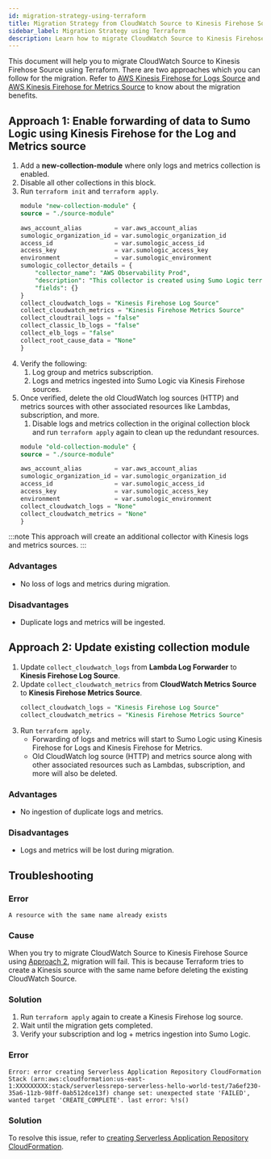 ```yaml
---
id: migration-strategy-using-terraform
title: Migration Strategy from CloudWatch Source to Kinesis Firehose Source using Terraform
sidebar_label: Migration Strategy using Terraform
description: Learn how to migrate CloudWatch Source to Kinesis Firehose Source using Terraform.
---
```


This document will help you to migrate CloudWatch Source to Kinesis Firehose Source using Terraform. There are two approaches which you can follow for the migration. Refer to [AWS Kinesis Firehose for Logs Source](/docs/send-data/hosted-collectors/amazon-aws/aws-kinesis-firehose-logs-source/) and [AWS Kinesis Firehose for Metrics Source](/docs/send-data/hosted-collectors/amazon-aws/aws-kinesis-firehose-metrics-source/#kinesis-firehose-source-or-cloudwatch-source) to know about the migration benefits.

## Approach 1: Enable forwarding of data to Sumo Logic using Kinesis Firehose for the Log and Metrics source

1. Add a **new-collection-module** where only logs and metrics collection is enabled. 
1. Disable all other collections in this block. 
1. Run `terraform init` and `terraform apply`.
    ```sql
    module "new-collection-module" {
    source = "./source-module"

    aws_account_alias         = var.aws_account_alias
    sumologic_organization_id = var.sumologic_organization_id
    access_id                 = var.sumologic_access_id
    access_key                = var.sumologic_access_key
    environment               = var.sumologic_environment  
    sumologic_collector_details = {
        "collector_name": "AWS Observability Prod",
        "description": "This collector is created using Sumo Logic terraform AWS Observability module.",
        "fields": {}
    }
    collect_cloudwatch_logs = "Kinesis Firehose Log Source"
    collect_cloudwatch_metrics = "Kinesis Firehose Metrics Source"
    collect_cloudtrail_logs = "false"
    collect_classic_lb_logs = "false"
    collect_elb_logs = "false"
    collect_root_cause_data = "None"
    }
    ```
1. Verify the following:
    1. Log group and metrics subscription. 
    1. Logs and metrics ingested into Sumo Logic via Kinesis Firehose sources.
1. Once verified, delete the old CloudWatch log sources (HTTP) and metrics sources with other associated resources like Lambdas, subscription, and more.
    1. Disable logs and metrics collection in the original collection block and run `terraform apply` again to clean up the redundant resources.
    ```sql
    module "old-collection-module" {
    source = "./source-module"

    aws_account_alias         = var.aws_account_alias
    sumologic_organization_id = var.sumologic_organization_id
    access_id                 = var.sumologic_access_id
    access_key                = var.sumologic_access_key
    environment               = var.sumologic_environment  
    collect_cloudwatch_logs = "None"
    collect_cloudwatch_metrics = "None"
    }
    ```

:::note
This approach will create an additional collector with Kinesis logs and metrics sources.
:::

### Advantages

- No loss of logs and metrics during migration.

### Disadvantages

- Duplicate logs and metrics will be ingested.

## Approach 2: Update existing collection module

1. Update `collect_cloudwatch_logs` from **Lambda Log Forwarder** to **Kinesis Firehose Log Source**.
1. Update `collect_cloudwatch_metrics` from **CloudWatch Metrics Source** to **Kinesis Firehose Metrics Source**.
    ```sql
    collect_cloudwatch_logs = "Kinesis Firehose Log Source"
    collect_cloudwatch_metrics = "Kinesis Firehose Metrics Source"
    ```
1. Run `terraform apply`.
    - Forwarding of logs and metrics will start to Sumo Logic using Kinesis Firehose for Logs and Kinesis Firehose for Metrics.
    - Old CloudWatch log source (HTTP) and metrics source along with other associated resources such as Lambdas, subscription, and more will also be deleted.

### Advantages

- No ingestion of duplicate logs and metrics.

### Disadvantages

-  Logs and metrics will be lost during migration.

## Troubleshooting

### Error

`A resource with the same name already exists`

### Cause

When you try to migrate CloudWatch Source to Kinesis Firehose Source using [Approach 2](#approach-2-update-existing-collection-module), migration will fail. This is because Terraform tries to create a Kinesis source with the same name before deleting the existing CloudWatch Source. 

### Solution

1. Run `terraform apply` again to create a Kinesis Firehose log source. 
1. Wait until the migration gets completed.
1. Verify your subscription and log + metrics ingestion into Sumo Logic.

### Error

`Error: error creating Serverless Application Repository CloudFormation Stack (arn:aws:cloudformation:us-east-1:XXXXXXXXX:stack/serverlessrepo-serverless-hello-world-test/7a6ef230-35a6-11zb-98ff-0ab512dce13f) change set: unexpected state 'FAILED', wanted target 'CREATE_COMPLETE'. last error: %!s()`

### Solution

To resolve this issue, refer to [creating Serverless Application Repository CloudFormation](/docs/observability/aws/deploy-use-aws-observability/deploy-with-terraform/#troubleshooting).
